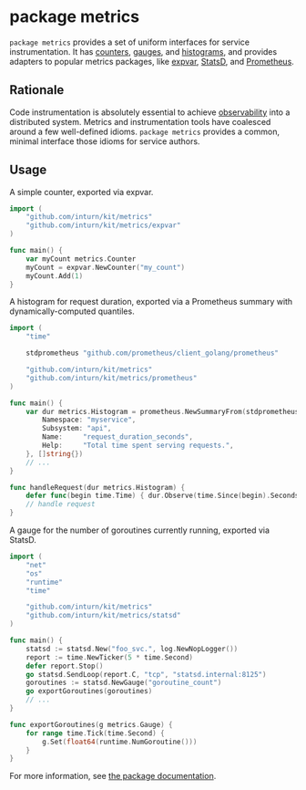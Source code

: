 # package metrics

`package metrics` provides a set of uniform interfaces for service instrumentation.
It has
 [counters](http://prometheus.io/docs/concepts/metric_types/#counter),
 [gauges](http://prometheus.io/docs/concepts/metric_types/#gauge), and
 [histograms](http://prometheus.io/docs/concepts/metric_types/#histogram),
and provides adapters to popular metrics packages, like
 [expvar](https://golang.org/pkg/expvar),
 [StatsD](https://github.com/etsy/statsd), and
 [Prometheus](https://prometheus.io).

## Rationale

Code instrumentation is absolutely essential to achieve
 [observability](https://speakerdeck.com/mattheath/observability-in-micro-service-architectures)
 into a distributed system.
Metrics and instrumentation tools have coalesced around a few well-defined idioms.
`package metrics` provides a common, minimal interface those idioms for service authors.

## Usage

A simple counter, exported via expvar.

```go
import (
	"github.com/inturn/kit/metrics"
	"github.com/inturn/kit/metrics/expvar"
)

func main() {
	var myCount metrics.Counter
	myCount = expvar.NewCounter("my_count")
	myCount.Add(1)
}
```

A histogram for request duration,
 exported via a Prometheus summary with dynamically-computed quantiles.

```go
import (
	"time"

	stdprometheus "github.com/prometheus/client_golang/prometheus"

	"github.com/inturn/kit/metrics"
	"github.com/inturn/kit/metrics/prometheus"
)

func main() {
	var dur metrics.Histogram = prometheus.NewSummaryFrom(stdprometheus.SummaryOpts{
		Namespace: "myservice",
		Subsystem: "api",
		Name:     "request_duration_seconds",
		Help:     "Total time spent serving requests.",
	}, []string{})
	// ...
}

func handleRequest(dur metrics.Histogram) {
	defer func(begin time.Time) { dur.Observe(time.Since(begin).Seconds()) }(time.Now())
	// handle request
}
```

A gauge for the number of goroutines currently running, exported via StatsD.

```go
import (
	"net"
	"os"
	"runtime"
	"time"

	"github.com/inturn/kit/metrics"
	"github.com/inturn/kit/metrics/statsd"
)

func main() {
	statsd := statsd.New("foo_svc.", log.NewNopLogger())
	report := time.NewTicker(5 * time.Second)
	defer report.Stop()
	go statsd.SendLoop(report.C, "tcp", "statsd.internal:8125")
	goroutines := statsd.NewGauge("goroutine_count")
	go exportGoroutines(goroutines)
	// ...
}

func exportGoroutines(g metrics.Gauge) {
	for range time.Tick(time.Second) {
		g.Set(float64(runtime.NumGoroutine()))
	}
}
```

For more information, see [the package documentation](https://godoc.org/github.com/inturn/kit/metrics).

